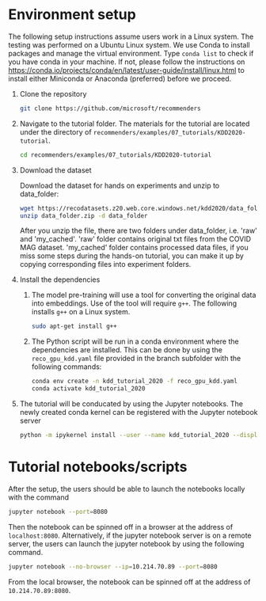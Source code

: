 # Environment setup

The following setup instructions assume users work in a Linux system. The testing was performed on a Ubuntu Linux system.
We use Conda to install packages and manage the virtual environment. Type ``` conda list ``` to check if you have conda in your machine. If not, please follow the instructions on https://conda.io/projects/conda/en/latest/user-guide/install/linux.html to install either Miniconda or Anaconda (preferred) before we proceed. 

1. Clone the repository
    ```bash
    git clone https://github.com/microsoft/recommenders 
    ```

1. Navigate to the tutorial folder. The materials for the tutorial are located under the directory of `recommenders/examples/07_tutorials/KDD2020-tutorial`.

    ```bash
    cd recommenders/examples/07_tutorials/KDD2020-tutorial
    ```
1. Download the dataset

    Download the dataset for hands on experiments and unzip to data_folder:
    ```bash
    wget https://recodatasets.z20.web.core.windows.net/kdd2020/data_folder.zip
    unzip data_folder.zip -d data_folder
    ```
    After you unzip the file, there are two folders under data_folder, i.e. 'raw' and 'my_cached'.   'raw' folder contains original txt files from the COVID MAG dataset. 'my_cached' folder contains processed data files, if you miss some steps during the hands-on tutorial, you can make it up by copying corresponding files into experiment folders.
1. Install the dependencies
    1. The model pre-training will use a tool for converting the original data into embeddings. Use of the tool will require `g++`. The following installs `g++` on a Linux system.
        ```bash
        sudo apt-get install g++
        ```
    1. The Python script will be run in a conda environment where the dependencies are installed. This can be done by using the `reco_gpu_kdd.yaml` file provided in the branch subfolder with the following commands:
    
        ```bash
        conda env create -n kdd_tutorial_2020 -f reco_gpu_kdd.yaml
        conda activate kdd_tutorial_2020
        ```
1. The tutorial will be conducated by using the Jupyter notebooks. The newly created conda kernel can be registered with the Jupyter notebook server

    ```bash
    python -m ipykernel install --user --name kdd_tutorial_2020 --display-name "Python (kdd tutorial)"
    ```

# Tutorial notebooks/scripts

After the setup, the users should be able to launch the notebooks locally with the command 

```bash
jupyter notebook --port=8080
```
Then the notebook can be spinned off in a browser at the address of `localhost:8080`.
Alternatively, if the jupyter notebook server is on a remote server, the users can launch the jupyter notebook by using the following command.

```bash
jupyter notebook --no-browser --ip=10.214.70.89 --port=8080
```
From the local browser, the notebook can be spinned off at the address of `10.214.70.89:8080`.
